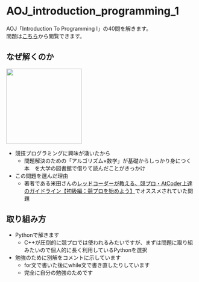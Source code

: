 # AOJ_introduction_programming_1
AOJ「Introduction To Programming I」の40問を解きます。  
問題は[こちら](https://judge.u-aizu.ac.jp/onlinejudge/finder.jsp?course=ITP1)から閲覧できます。
## なぜ解くのか
<img src="https://makeshop-multi-images.akamaized.net/gihyo0622/itemimages/000000002544_Pf8wshz.jpg" width="200">  

- 競技プログラミングに興味が湧いたから
  - 問題解決のための「アルゴリズム×数学」が基礎からしっかり身につく本　を大学の図書館で借りて読んだことがきっかけ
- この問題を選んだ理由
  - 著者である米田さんの[レッドコーダーが教える、競プロ・AtCoder上達のガイドライン【初級編：競プロを始めよう】](https://qiita.com/e869120/items/f1c6f98364d1443148b3)でオススメされていた問題
## 取り組み方
- Pythonで解きます
  - C++が圧倒的に競プロでは使われるみたいですが、まずは問題に取り組みたいので個人的に長く利用しているPythonを選択
- 勉強のために別解をコメントに示しています
  - for文で書いた後にwhile文で書き直したりしています
  - 完全に自分の勉強のためです
